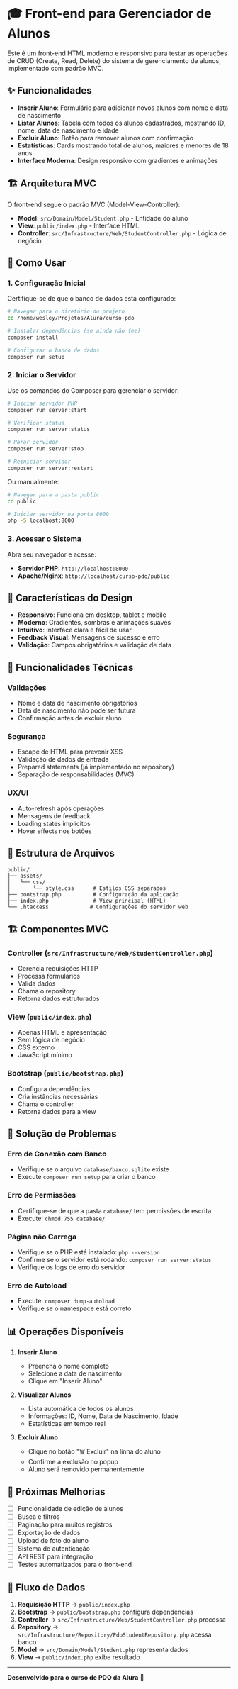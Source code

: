 # 🎓 Front-end para Gerenciador de Alunos

Este é um front-end HTML moderno e responsivo para testar as operações de CRUD (Create, Read, Delete) do sistema de gerenciamento de alunos, implementado com padrão MVC.

## ✨ Funcionalidades

- **Inserir Aluno**: Formulário para adicionar novos alunos com nome e data de nascimento
- **Listar Alunos**: Tabela com todos os alunos cadastrados, mostrando ID, nome, data de nascimento e idade
- **Excluir Aluno**: Botão para remover alunos com confirmação
- **Estatísticas**: Cards mostrando total de alunos, maiores e menores de 18 anos
- **Interface Moderna**: Design responsivo com gradientes e animações

## 🏗️ Arquitetura MVC

O front-end segue o padrão MVC (Model-View-Controller):

- **Model**: `src/Domain/Model/Student.php` - Entidade do aluno
- **View**: `public/index.php` - Interface HTML
- **Controller**: `src/Infrastructure/Web/StudentController.php` - Lógica de negócio

## 🚀 Como Usar

### 1. Configuração Inicial

Certifique-se de que o banco de dados está configurado:

```bash
# Navegar para o diretório do projeto
cd /home/wesley/Projetos/Alura/curso-pdo

# Instalar dependências (se ainda não fez)
composer install

# Configurar o banco de dados
composer run setup
```

### 2. Iniciar o Servidor

Use os comandos do Composer para gerenciar o servidor:

```bash
# Iniciar servidor PHP
composer run server:start

# Verificar status
composer run server:status

# Parar servidor
composer run server:stop

# Reiniciar servidor
composer run server:restart
```

Ou manualmente:
```bash
# Navegar para a pasta public
cd public

# Iniciar servidor na porta 8000
php -S localhost:8000
```

### 3. Acessar o Sistema

Abra seu navegador e acesse:
- **Servidor PHP**: `http://localhost:8000`
- **Apache/Nginx**: `http://localhost/curso-pdo/public`

## 🎨 Características do Design

- **Responsivo**: Funciona em desktop, tablet e mobile
- **Moderno**: Gradientes, sombras e animações suaves
- **Intuitivo**: Interface clara e fácil de usar
- **Feedback Visual**: Mensagens de sucesso e erro
- **Validação**: Campos obrigatórios e validação de data

## 📱 Funcionalidades Técnicas

### Validações
- Nome e data de nascimento obrigatórios
- Data de nascimento não pode ser futura
- Confirmação antes de excluir aluno

### Segurança
- Escape de HTML para prevenir XSS
- Validação de dados de entrada
- Prepared statements (já implementado no repository)
- Separação de responsabilidades (MVC)

### UX/UI
- Auto-refresh após operações
- Mensagens de feedback
- Loading states implícitos
- Hover effects nos botões

## 🔧 Estrutura de Arquivos

```
public/
├── assets/
│   └── css/
│       └── style.css      # Estilos CSS separados
├── bootstrap.php          # Configuração da aplicação
├── index.php              # View principal (HTML)
└── .htaccess             # Configurações do servidor web
```

## 🏗️ Componentes MVC

### Controller (`src/Infrastructure/Web/StudentController.php`)
- Gerencia requisições HTTP
- Processa formulários
- Valida dados
- Chama o repository
- Retorna dados estruturados

### View (`public/index.php`)
- Apenas HTML e apresentação
- Sem lógica de negócio
- CSS externo
- JavaScript mínimo

### Bootstrap (`public/bootstrap.php`)
- Configura dependências
- Cria instâncias necessárias
- Chama o controller
- Retorna dados para a view

## 🐛 Solução de Problemas

### Erro de Conexão com Banco
- Verifique se o arquivo `database/banco.sqlite` existe
- Execute `composer run setup` para criar o banco

### Erro de Permissões
- Certifique-se de que a pasta `database/` tem permissões de escrita
- Execute: `chmod 755 database/`

### Página não Carrega
- Verifique se o PHP está instalado: `php --version`
- Confirme se o servidor está rodando: `composer run server:status`
- Verifique os logs de erro do servidor

### Erro de Autoload
- Execute: `composer dump-autoload`
- Verifique se o namespace está correto

## 📊 Operações Disponíveis

1. **Inserir Aluno**
   - Preencha o nome completo
   - Selecione a data de nascimento
   - Clique em "Inserir Aluno"

2. **Visualizar Alunos**
   - Lista automática de todos os alunos
   - Informações: ID, Nome, Data de Nascimento, Idade
   - Estatísticas em tempo real

3. **Excluir Aluno**
   - Clique no botão "🗑️ Excluir" na linha do aluno
   - Confirme a exclusão no popup
   - Aluno será removido permanentemente

## 🎯 Próximas Melhorias

- [ ] Funcionalidade de edição de alunos
- [ ] Busca e filtros
- [ ] Paginação para muitos registros
- [ ] Exportação de dados
- [ ] Upload de foto do aluno
- [ ] Sistema de autenticação
- [ ] API REST para integração
- [ ] Testes automatizados para o front-end

## 🔄 Fluxo de Dados

1. **Requisição HTTP** → `public/index.php`
2. **Bootstrap** → `public/bootstrap.php` configura dependências
3. **Controller** → `src/Infrastructure/Web/StudentController.php` processa
4. **Repository** → `src/Infrastructure/Repository/PdoStudentRepository.php` acessa banco
5. **Model** → `src/Domain/Model/Student.php` representa dados
6. **View** → `public/index.php` exibe resultado

---

**Desenvolvido para o curso de PDO da Alura** 🚀
